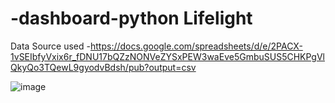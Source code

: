 # -dashboard-python Lifelight

Data Source used -https://docs.google.com/spreadsheets/d/e/2PACX-1vSEIbfyVxix6r_fDNU17bQZzNONVeZYSxPEW3waEve5GmbuSUS5CHKPgVlQkyQo3TQewL9gyodvBdsh/pub?output=csv

![image](https://user-images.githubusercontent.com/5347322/150425537-6d3cb9c8-764c-4c23-910c-395c520b28cb.png)
